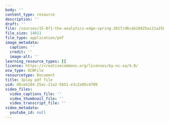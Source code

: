 ```yaml
---
body: ''
content_type: resource
description: ''
draft: ''
file: /courses/15-071-the-analytics-edge-spring-2017/d6ceb18425ac21a25651e3c2a95c4709_EQYlOQjzYOA.pdf
file_size: 14011
file_type: application/pdf
image_metadata:
  caption: ''
  credit: ''
  image-alt: ''
learning_resource_types: []
license: https://creativecommons.org/licenses/by-nc-sa/4.0/
ocw_type: OCWFile
resourcetype: Document
title: 3play pdf file
uid: d6ceb184-25ac-21a2-5651-e3c2a95c4709
video_files:
  video_captions_file: ''
  video_thumbnail_file: ''
  video_transcript_file: ''
video_metadata:
  youtube_id: null
---
```

